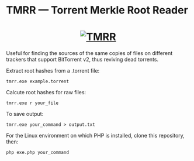 # TMRR — Torrent Merkle Root Reader
<h1 align="center">
  <a href="#">
    <img src="https://media.giphy.com/media/X1ia2q41vzZQImSPdr/giphy.gif" alt="TMRR">
  </a>
</h1>

Useful for finding the sources of the same copies of files on different trackers that support BitTorrent v2, thus reviving dead torrents.

Extract root hashes from a .torrent file:
```
tmrr.exe example.torrent
```
Calcute root hashes for raw files:
```
tmrr.exe r your_file
```
To save output:
```
tmrr.exe your_command > output.txt
```

For the Linux environment on which PHP is installed, clone this repository, then:
```
php exe.php your_command
```
